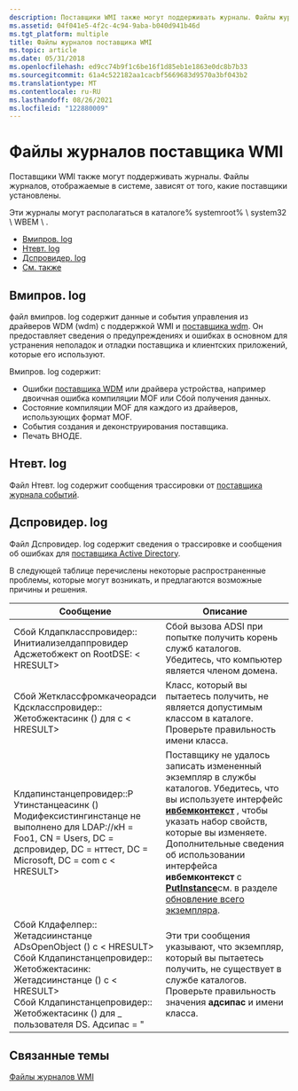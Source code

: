 ```yaml
---
description: Поставщики WMI также могут поддерживать журналы. Файлы журналов, отображаемые в системе, зависят от того, какие поставщики установлены.
ms.assetid: 04f041e5-4f2c-4c94-9aba-b040d941b46d
ms.tgt_platform: multiple
title: Файлы журналов поставщика WMI
ms.topic: article
ms.date: 05/31/2018
ms.openlocfilehash: ed9cc74b9f1c6be16f1d85eb1e1863e0dc8b7b33
ms.sourcegitcommit: 61a4c522182aa1cacbf5669683d9570a3bf043b2
ms.translationtype: MT
ms.contentlocale: ru-RU
ms.lasthandoff: 08/26/2021
ms.locfileid: "122880009"
---
```

# <a name="wmi-provider-log-files"></a>Файлы журналов поставщика WMI

Поставщики WMI также могут поддерживать журналы. Файлы журналов, отображаемые в системе, зависят от того, какие поставщики установлены.

Эти журналы могут располагаться в каталоге% systemroot% \\ system32 \\ WBEM \\ .

-   [Вмипров. log](#wmiprovlog)
-   [Нтевт. log](#ntevtlog)
-   [Дспровидер. log](#dsproviderlog)
-   [См. также](#related-topics)

## <a name="wmiprovlog"></a>Вмипров. log

файл вмипров. log содержит данные и события управления из драйверов WDM (wdm) с поддержкой WMI и [поставщика wdm](/windows/desktop/WmiCoreProv/wdm-provider). Он предоставляет сведения о предупреждениях и ошибках в основном для устранения неполадок и отладки поставщика и клиентских приложений, которые его используют.

Вмипров. log содержит:

-   Ошибки [поставщика WDM](/windows/desktop/WmiCoreProv/wdm-provider) или драйвера устройства, например двоичная ошибка компиляции MOF или Сбой получения данных.
-   Состояние компиляции MOF для каждого из драйверов, использующих формат MOF.
-   События создания и деконструирования поставщика.
-   Печать ВНОДЕ.

## <a name="ntevtlog"></a>Нтевт. log

Файл Нтевт. log содержит сообщения трассировки от [поставщика журнала событий](/previous-versions/windows/desktop/eventlogprov/event-log-provider).

## <a name="dsproviderlog"></a>Дспровидер. log

Файл Дспровидер. log содержит сведения о трассировке и сообщения об ошибках для [поставщика Active Directory](/previous-versions/windows/desktop/dsprov/active-directory-provider).

В следующей таблице перечислены некоторые распространенные проблемы, которые могут возникать, и предлагаются возможные причины и решения.



| Сообщение                                                                                                                                                                                                                                                                                                        | Описание                                                                                                                                                                                                                                                                                                                                                                                                  |
|----------------------------------------------------------------------------------------------------------------------------------------------------------------------------------------------------------------------------------------------------------------------------------------------------------------|--------------------------------------------------------------------------------------------------------------------------------------------------------------------------------------------------------------------------------------------------------------------------------------------------------------------------------------------------------------------------------------------------------------|
| Сбой Клдапкласспровидер:: Инитиализелдаппровидер Адсжетобжект on RootDSE: &lt; HRESULT&gt;                                                                                                                                                                                                                    | Сбой вызова ADSI при попытке получить корень служб каталогов. Убедитесь, что компьютер является членом домена.                                                                                                                                                                                                                                                                             |
| Сбой Жетклассфромкачеорадси Кдскласспровидер:: Жетобжектасинк () для <class name> с &lt; HRESULT&gt;                                                                                                                                                                                                  | Класс, который вы пытаетесь получить, не является допустимым классом в каталоге. Проверьте правильность имени класса.                                                                                                                                                                                                                                                                                                |
| Клдапинстанцепровидер::P Утинстанцеасинк () Модифексистингинстанце не выполнено для LDAP://кН = Foo1, CN = Users, DC = дспровидер, DC = нттест, DC = Microsoft, DC = com с &lt; HRESULT&gt;                                                                                                                                       | Поставщику не удалось записать измененный экземпляр в службы каталогов. Убедитесь, что вы используете интерфейс [**ивбемконтекст**](/windows/desktop/api/WbemCli/nn-wbemcli-iwbemcontext) , чтобы указать набор свойств, которые вы изменяете. Дополнительные сведения об использовании интерфейса **ивбемконтекст** с [**PutInstance**](/windows/desktop/api/Provider/nf-provider-provider-putinstance(constcinstance__long))см. в разделе [обновление всего экземпляра](updating-an-entire-instance.md). |
| Сбой Клдафелпер:: Жетадсиинстанце ADsOpenObject () <class name> с &lt; HRESULT&gt;<br/> Сбой Клдапинстанцепровидер:: Жетобжектасинк: Жетадсиинстанце () с &lt; HRESULT&gt;<br/> Сбой Клдапинстанцепровидер:: Жетобжектасинк () для \_ пользователя DS. Адсипас = "<class name><br/> | Эти три сообщения указывают, что экземпляр, который вы пытаетесь получить, не существует в службе каталогов. Проверьте правильность значения **адсипас** и имени класса.                                                                                                                                                                                                                                |



 

## <a name="related-topics"></a>Связанные темы

<dl> <dt>

[Файлы журналов WMI](wmi-log-files.md)
</dt> </dl>

 

